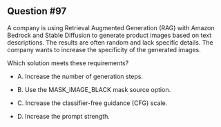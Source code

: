 ## Question #97

 A company is using Retrieval Augmented Generation (RAG) with Amazon Bedrock and Stable Diffusion to generate product images based on text descriptions. The results are often random and lack specific details. The company wants to increase the specificity of the generated images.

Which solution meets these requirements?

- A. Increase the number of generation steps.

- B. Use the MASK_IMAGE_BLACK mask source option.

- C. Increase the classifier-free guidance (CFG) scale.

- D. Increase the prompt strength.